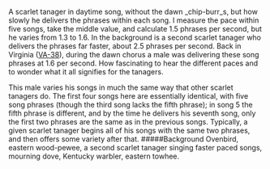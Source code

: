 A scarlet tanager in daytime song, without the dawn _chip-burr_s, but how slowly he delivers the phrases within each song. I measure the pace within five songs, take the middle value, and calculate 1.5 phrases per second, but he varies from 1.3 to 1.6. In the background is a second scarlet tanager who delivers the phrases far faster, about 2.5 phrases per second. Back in Virginia ([VA-38](http://listeningtoacontinentsing.com/recording.php?page=VA-38)), during the dawn chorus a male was delivering these song phrases at 1.6 per second. How fascinating to hear the different paces and to wonder what it all signifies for the tanagers.

This male varies his songs in much the same way that other scarlet tanagers do. The first four songs here are essentially identical, with five song phrases (though the third song lacks the fifth phrase); in song 5 the fifth phrase is different, and by the time he delivers his seventh song, only the first two phrases are the same as in the previous songs. Typically, a given scarlet tanager begins all of his songs with the same two phrases, and then offers some variety after that.
#####Background
Ovenbird, eastern wood-pewee, a second scarlet tanager singing faster paced songs, mourning dove, Kentucky warbler, eastern towhee. 

